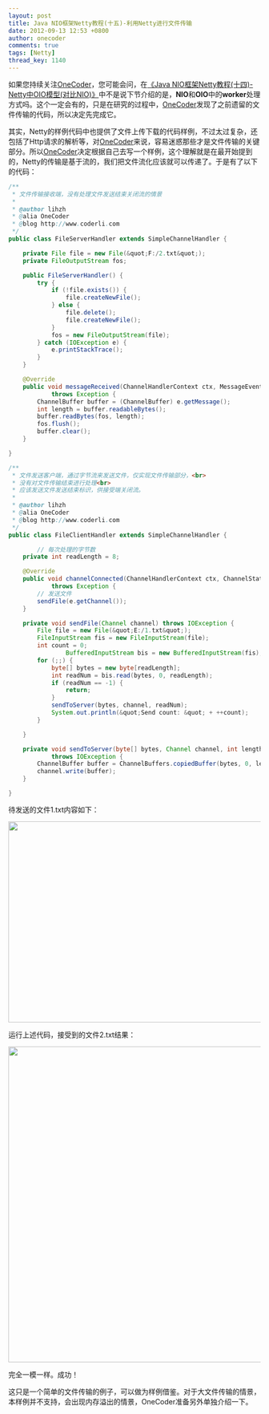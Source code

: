 ```yaml
---
layout: post
title: Java NIO框架Netty教程(十五)-利用Netty进行文件传输
date: 2012-09-13 12:53 +0800
author: onecoder
comments: true
tags: [Netty]
thread_key: 1140
---
```

如果您持续关注<a href="http://www.coderli.com">OneCoder</a>，您可能会问，在<a href="http://www.coderli.com/netty-oio-nio">《Java NIO框架Netty教程(十四)- Netty中OIO模型(对比NIO)》</a>中不是说下节介绍的是，**NIO**和**OIO**中的**worker**处理方式吗。这个一定会有的，只是在研究的过程中，<a href="http://www.coderli.com">OneCoder</a>发现了之前遗留的文件传输的代码，所以决定先完成它。

其实，Netty的样例代码中也提供了文件上传下载的代码样例，不过太过复杂，还包括了Http请求的解析等，对<a href="http://www.coderli.com">OneCoder</a>来说，容易迷惑那些才是文件传输的关键部分。所以<a href="http://www.coderli.com">OneCoder</a>决定根据自己去写一个样例，这个理解就是在最开始提到的，Netty的传输是基于流的，我们把文件流化应该就可以传递了。于是有了以下的代码：

```java
/**
 * 文件传输接收端，没有处理文件发送结束关闭流的情景
 * 
 * @author lihzh
 * @alia OneCoder
 * @blog http://www.coderli.com
 */
public class FileServerHandler extends SimpleChannelHandler {

	private File file = new File(&quot;F:/2.txt&quot;);
	private FileOutputStream fos;

	public FileServerHandler() {
		try {
			if (!file.exists()) {
				file.createNewFile();
			} else {
				file.delete();
				file.createNewFile();
			}
			fos = new FileOutputStream(file);
		} catch (IOException e) {
			e.printStackTrace();
		}
	}

	@Override
	public void messageReceived(ChannelHandlerContext ctx, MessageEvent e)
			throws Exception {
		ChannelBuffer buffer = (ChannelBuffer) e.getMessage();
		int length = buffer.readableBytes();
		buffer.readBytes(fos, length);
		fos.flush();
		buffer.clear();
	}

}
```

```java
/**
 * 文件发送客户端，通过字节流来发送文件，仅实现文件传输部分，<br>
 * 没有对文件传输结束进行处理<br>
 * 应该发送文件发送结束标识，供接受端关闭流。
 * 
 * @author lihzh
 * @alia OneCoder
 * @blog http://www.coderli.com
 */
public class FileClientHandler extends SimpleChannelHandler {

        // 每次处理的字节数
	private int readLength = 8;

	@Override
	public void channelConnected(ChannelHandlerContext ctx, ChannelStateEvent e)
			throws Exception {
		// 发送文件
		sendFile(e.getChannel());
	}

	private void sendFile(Channel channel) throws IOException {
		File file = new File(&quot;E:/1.txt&quot;);
		FileInputStream fis = new FileInputStream(file);
		int count = 0;
                BufferedInputStream bis = new BufferedInputStream(fis);
		for (;;) {
			byte[] bytes = new byte[readLength];
			int readNum = bis.read(bytes, 0, readLength);
			if (readNum == -1) {
				return;
			}
			sendToServer(bytes, channel, readNum);
			System.out.println(&quot;Send count: &quot; + ++count);
		}

	}

	private void sendToServer(byte[] bytes, Channel channel, int length)
			throws IOException {
		ChannelBuffer buffer = ChannelBuffers.copiedBuffer(bytes, 0, length);
		channel.write(buffer);
	}

}
```

待发送的文件1.txt内容如下：

<img alt="" src="http://onecoder.qiniudn.com/8wuliao/CgmVXxiw/2OWBx.jpg" style="height: 401px; width: 630px; " />

运行上述代码，接受到的文件2.txt结果：

<img alt="" src="http://onecoder.qiniudn.com/8wuliao/CgmVX4XA/L4ywi.jpg" style="width: 630px; " />

完全一模一样。成功！

这只是一个简单的文件传输的例子，可以做为样例借鉴。对于大文件传输的情景，本样例并不支持，会出现内存溢出的情景，OneCoder准备另外单独介绍一下。

